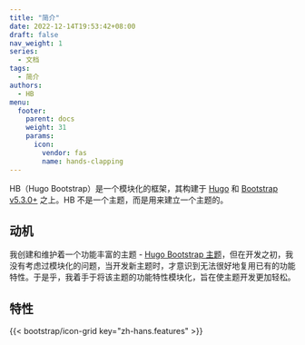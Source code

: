 ```yaml
---
title: "简介"
date: 2022-12-14T19:53:42+08:00
draft: false
nav_weight: 1
series:
  - 文档
tags:
  - 简介
authors:
  - HB
menu:
  footer:
    parent: docs
    weight: 31
    params:
      icon:
        vendor: fas
        name: hands-clapping
---
```


HB（Hugo Bootstrap）是一个模块化的框架，其构建于 [Hugo](https://gohugo.io) 和 [Bootstrap v5.3.0+](https://getbootstrap.com) 之上。HB 不是一个主题，而是用来建立一个主题的。

## 动机

我创建和维护着一个功能丰富的主题 - [Hugo Bootstrap 主题](https://hbs.razonyang.com/)，但在开发之初，我没有考虑过模块化的问题，当开发新主题时，才意识到无法很好地复用已有的功能特性。于是乎，我着手于将该主题的功能特性模块化，旨在使主题开发更加轻松。

## 特性

{{< bootstrap/icon-grid key="zh-hans.features" >}}
